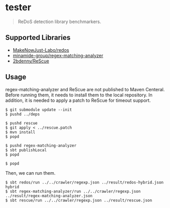 # tester

> ReDoS detection library benchmarkers.

## Supported Libraries

- [MakeNowJust-Labo/redos](https://github.com/MakeNowJust-Labo/redos)
- [minamide-group/regex-matching-analyzer](https://github.com/minamide-group/regex-matching-analyzer)
- [2bdenny/ReScue](https://github.com/2bdenny/ReScue)

## Usage

regex-matching-analyzer and ReScue are not published to Maven Centeral.
Before running them, it needs to install them to the local repository.
In addition, it is needed to apply a patch to ReScue for timeout support.

```console
$ git submodule update --init
$ pushd ../deps

$ pushd rescue
$ git apply < ../rescue.patch
$ mvn install
$ popd

$ pushd regex-matching-analyzer
$ sbt publishLocal
$ popd

$ popd
```

Then, we can run them.

```console
$ sbt redos/run ../../crawler/regexp.json ../result/redos-hybrid.json hybrid
$ sbt regex-matching-analyzer/run ../../crawler/regexp.json ../result/regex-matching-analyzer.json
$ sbt rescue/run ../../crawler/regexp.json ../result/rescue.json
```
